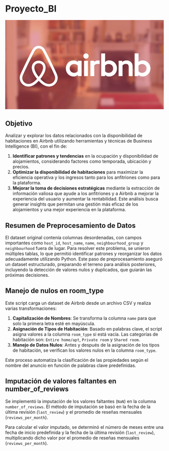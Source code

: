 # Proyecto_BI

![](images/airbnb-tri.jpg)

## Objetivo 
 Analizar y explorar los datos relacionados con la disponibilidad de habitaciones en Airbnb utilizando herramientas y técnicas de Business Intelligence (BI), con el fin de:

1. **Identificar patrones y tendencias** en la ocupación y disponibilidad de alojamientos, considerando factores como temporada, ubicación y precios.
2. **Optimizar la disponibilidad de habitaciones** para maximizar la eficiencia operativa y los ingresos tanto para los anfitriones como para la plataforma.
3. **Mejorar la toma de decisiones estratégicas** mediante la extracción de información valiosa que ayude a los anfitriones y a Airbnb a mejorar la experiencia del usuario y aumentar la rentabilidad.
Este análisis busca generar insights que permitan una gestión más eficaz de los alojamientos y una mejor experiencia en la plataforma.

## Resumen de Preprocesamiento de Datos

El dataset original contenía columnas desordenadas, con campos importantes como `host_id`, `host_name`, `name`, `neighbourhood_group` y `neighbourhood` fuera de lugar. Para resolver este problema, se unieron múltiples tablas, lo que permitió identificar patrones y reorganizar los datos adecuadamente utilizando Python. Este paso de preprocesamiento aseguró un dataset estructurado, preparando el terreno para análisis posteriores, incluyendo la detección de valores nulos y duplicados, que guiarán las próximas decisiones.
## Manejo de nulos en room_type

Este script carga un dataset de Airbnb desde un archivo CSV y realiza varias transformaciones:

1. **Capitalización de Nombres**: Se transforma la columna `name` para que solo la primera letra esté en mayúscula.
2. **Asignación de Tipos de Habitación**: Basado en palabras clave, el script asigna valores a la columna `room_type` si está vacía. Las categorías de habitación son: `Entire home/apt`, `Private room` y `Shared room`.
3. **Manejo de Datos Nulos**: Antes y después de la asignación de los tipos de habitación, se verifican los valores nulos en la columna `room_type`.

Este proceso automatiza la clasificación de las propiedades según el nombre del anuncio en función de palabras clave predefinidas.

## Imputación de valores faltantes en number_of_reviews

Se implementó la imputación de los valores faltantes (`NaN`) en la columna `number_of_reviews`. El método de imputación se basó en la fecha de la última revisión (`last_review`) y el promedio de reseñas mensuales (`reviews_per_month`). 

Para calcular el valor imputado, se determinó el número de meses entre una fecha de inicio predefinida y la fecha de la última revisión (`last_review`), multiplicando dicho valor por el promedio de reseñas mensuales (`reviews_per_month`).

